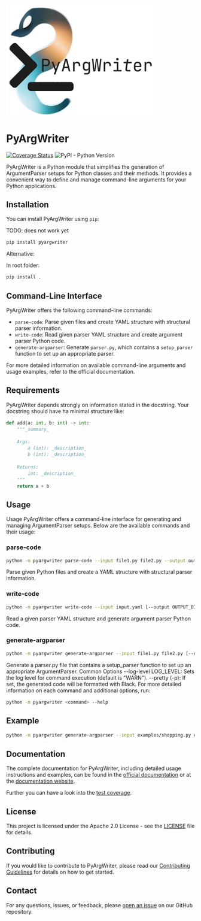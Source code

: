 <img src="images/pyargwriter_with_font.png" alt="drawing" width="400"/>

# PyArgWriter

[![Coverage Status](https://coveralls.io/repos/github/RobinU434/PyArgWriter/badge.svg?branch=main)](https://coveralls.io/github/RobinU434/PyArgWriter?branch=main)
![PyPI - Python Version](https://img.shields.io/pypi/pyversions/pyargwriter)




PyArgWriter is a Python module that simplifies the generation of ArgumentParser setups for Python classes and their methods. It provides a convenient way to define and manage command-line arguments for your Python applications.

## Installation

You can install PyArgWriter using `pip`:

TODO: does not work yet

```bash
pip install pyargwriter
```

Alternative:

In root folder:

```bash
pip install .
```


## Command-Line Interface

PyArgWriter offers the following command-line commands:

- `parse-code`: Parse given files and create YAML structure with structural parser information.
- `write-code`: Read given parser YAML structure and create argument parser Python code.
- `generate-argparser`: Generate `parser.py`, which contains a `setup_parser` function to set up an appropriate parser.

For more detailed information on available command-line arguments and usage examples, refer to the official documentation.

## Requirements

PyArgWriter depends strongly on information stated in the docstring. Your docstring should have ha minimal structure like:

```python
def add(a: int, b: int) -> int:
    """_summary_

    Args:
        a (int): _description_
        b (int): _description_

    Returns:
        int: _description_
    """
    return a + b
```



## Usage

Usage
PyArgWriter offers a command-line interface for generating and managing ArgumentParser setups.
Below are the available commands and their usage:

### parse-code

``` bash
python -m pyargwriter parse-code --input file1.py file2.py --output output.yaml [--log-level LOG_LEVEL]
```

Parse given Python files and create a YAML structure with structural parser information.

### write-code

``` bash
python -m pyargwriter write-code --input input.yaml [--output OUTPUT_DIR] [--pretty] [--log-level LOG_LEVEL]
```

Read a given parser YAML structure and generate argument parser Python code.

### generate-argparser

``` bash
python -m pyargwriter generate-argparser --input file1.py file2.py [--output OUTPUT_DIR] [--pretty] [--log-level LOG_LEVEL]
```

Generate a parser.py file that contains a setup_parser function to set up an appropriate ArgumentParser.
Common Options
--log-level LOG_LEVEL: Sets the log level for command execution (default is "WARN").
--pretty (-p): If set, the generated code will be formatted with Black.
For more detailed information on each command and additional options, run:

``` bash
python -m pyargwriter <command> --help
```

## Example

```bash
python -m pyargwriter generate-argparser --input examples/shopping.py examples/car.py --output examples --pretty
```

## Documentation

The complete documentation for PyArgWriter, including detailed usage instructions and examples, can be found in the [official documentation](documentation/latex/refman.pdf) or at the [documentation website](https://htmlpreview.github.io/?https://github.com/RobinU434/PyArgWriter/blob/main/documentation/html/index.htm).

Further you can have a look into the [test coverage](documentation/test_coverage.md).

## License

This project is licensed under the Apache 2.0 License - see the [LICENSE](LICENSE) file for details.

## Contributing

If you would like to contribute to PyArgWriter, please read our [Contributing Guidelines](CONTRIBUTING.md) for details on how to get started.

## Contact

For any questions, issues, or feedback, please [open an issue](https://github.com/RobinU434/PyArgWriter/issues) on our GitHub repository.
